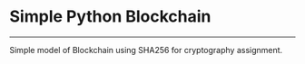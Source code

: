 # Simple Python Blockchain
---
Simple model of Blockchain using SHA256 for cryptography assignment.
